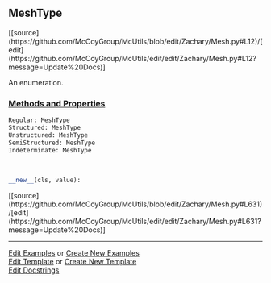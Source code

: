 ## <a id="McUtils.Zachary.Mesh.MeshType">MeshType</a> 
<div class="docs-source-link" markdown="1">
[[source](https://github.com/McCoyGroup/McUtils/blob/edit/Zachary/Mesh.py#L12)/[edit](https://github.com/McCoyGroup/McUtils/edit/edit/Zachary/Mesh.py#L12?message=Update%20Docs)]
</div>

An enumeration.

<div class="collapsible-section">
 <div class="collapsible-section collapsible-section-header" markdown="1">
 
### <a class="collapse-link" data-toggle="collapse" href="#methods">Methods and Properties</a> <a class="float-right" data-toggle="collapse" href="#methods"><i class="fa fa-chevron-down"></i></a>

 </div>
 <div class="collapsible-section collapsible-section-body collapse" id="methods" markdown="1">

```python
Regular: MeshType
Structured: MeshType
Unstructured: MeshType
SemiStructured: MeshType
Indeterminate: MeshType
```
<a id="enum.Enum.__new__" class="docs-object-method">&nbsp;</a> 
```python
__new__(cls, value): 
```
<div class="docs-source-link" markdown="1">
[[source](https://github.com/McCoyGroup/McUtils/blob/edit/Zachary/Mesh.py#L631)/[edit](https://github.com/McCoyGroup/McUtils/edit/edit/Zachary/Mesh.py#L631?message=Update%20Docs)]
</div>

 </div>
</div>




___

[Edit Examples](https://github.com/McCoyGroup/McUtils/edit/gh-pages/ci/examples/McUtils/Zachary/Mesh/MeshType.md) or 
[Create New Examples](https://github.com/McCoyGroup/McUtils/new/gh-pages/?filename=ci/examples/McUtils/Zachary/Mesh/MeshType.md) <br/>
[Edit Template](https://github.com/McCoyGroup/McUtils/edit/gh-pages/ci/docs/McUtils/Zachary/Mesh/MeshType.md) or 
[Create New Template](https://github.com/McCoyGroup/McUtils/new/gh-pages/?filename=ci/docs/templates/McUtils/Zachary/Mesh/MeshType.md) <br/>
[Edit Docstrings](https://github.com/McCoyGroup/McUtils/edit/edit/Zachary/Mesh.py#L12?message=Update%20Docs)